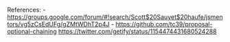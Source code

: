 References:
	- https://groups.google.com/forum/#!search/Scott$20Sauyet$20haufe/jsmentors/vg5zCsEdUFg/gZMtWDhT2p4J
	- https://github.com/tc39/proposal-optional-chaining
https://twitter.com/getify/status/1154474431680524288
